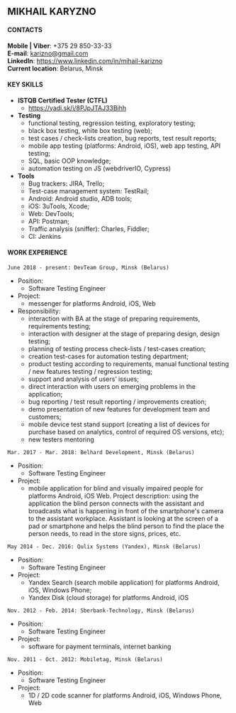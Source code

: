 ## MIKHAIL KARYZNO

#### CONTACTS
**Mobile | Viber**: +375 29 850-33-33\
**E-mail**: karizno@gmail.com\
**LinkedIn**: <https://www.linkedin.com/in/mihail-karizno>\
**Current location**: Belarus, Minsk

#### KEY SKILLS
- **ISTQB Certified Tester (CTFL)**
    - <https://yadi.sk/i/8PJpJTAJ33Bihh>
- **Testing**
    - functional testing, regression testing, exploratory testing;
    - black box testing, white box testing (web);
    - test cases / check-lists creation, bug reports, test result reports;
    - mobile app testing (platforms: Android, iOS), web app testing, API testing;
    - SQL, basic OOP knowledge;
    - automation testing on JS (webdriverIO, Cypress)
- **Tools**
    - Bug trackers: JIRA, Trello;
    - Test-case management system: TestRail;
    - Android: Android studio, ADB tools;
    - iOS: 3uTools, Xcode;
    - Web: DevTools;
    - API: Postman;
    - Traffic analysis (sniffer): Charles, Fiddler;
    - CI: Jenkins

#### WORK EXPERIENCE
```June 2018 - present: DevTeam Group, Minsk (Belarus)```
- Position:
    - Software Testing Engineer
- Project:
    - messenger for platforms Android, iOS, Web
- Responsibility:
    - interaction with BA at the stage of preparing requirements, requirements testing;
    - interaction with designer at the stage of preparing design, design testing;
    - planning of testing process check-lists / test-cases creation;
    - creation test-cases for automation testing department;
    - product testing according to requirements, manual functional testing / new features testing / regression testing;
    - support and analysis of users’ issues;
    - direct interaction with users on emerging problems in the application;
    - bug reporting / test result reporting / improvements creation;
    - demo presentation of new features for development team and customers;
    - mobile device test stand support (creating a list of devices for purchase based on analytics, control of required OS versions, etc);
    - new testers mentoring

```Mar. 2017 - Mar. 2018: Belhard Development, Minsk (Belarus)```
- Position: 
    - Software Testing Engineer
- Project:
    - mobile application for blind and visually impaired people for platforms Android, iOS Web. Project description: using the application the blind person connects with the assistant and broadcasts what is happening in front of the smartphone's camera to the assistant workplace. Assistant is looking at the screen of a pad or smartphone and helps the blind person to find the place the person needs, to read in the store signs, prices, etc.

```May 2014 - Dec. 2016: Qulix Systems (Yandex), Minsk (Belarus)```
- Position:
    - Software Testing Engineer
- Project:
    - Yandex Search (search mobile application) for platforms Android, iOS, Windows Phone;
    - Yandex Disk (cloud storage) for platforms Android, iOS

```Nov. 2012 - Feb. 2014: Sberbank-Technology, Minsk (Belarus)```
- Position:
    - Software Testing Engineer
- Project:
    - software for payment terminals, internet banking

```Nov. 2011 - Oct. 2012: Mobiletag, Minsk (Belarus)```
 - Position:
    - Software Testing Engineer
- Project:
    - 1D / 2D code scanner for platforms Android, iOS, Windows Phone, Web
